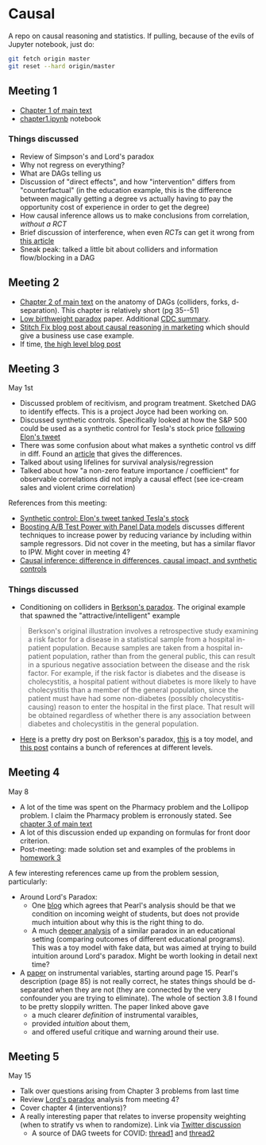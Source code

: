 # Causal

A repo on causal reasoning and statistics. If pulling, because of the evils of Jupyter notebook, just do:
```bash
git fetch origin master
git reset --hard origin/master
```


## Meeting 1

* [Chapter 1 of main text](http://bayes.cs.ucla.edu/PRIMER/primer-ch1.pdf)
* [chapter1.ipynb](simpson/chapter1.ipynb) notebook

### Things discussed

* Review of Simpson's and Lord's paradox
* Why not regress on everything?
* What are DAGs telling us
* Discussion of "direct effects", and how "intervention" differs from "counterfactual" (in the education example, this is the difference between magically getting a degree vs actually having to pay the opportunity cost of experience in order to get the degree)
* How causal inference allows us to make conclusions from correlation, _without a RCT_
* Brief discussion of interference, when even _RCTs_ can get it wrong from [this article](https://eng.lyft.com/experimentation-in-a-ridesharing-marketplace-b39db027a66e)
* Sneak peak: talked a little bit about colliders and information flow/blocking in a DAG

## Meeting 2

* [Chapter 2 of main text](http://bayes.cs.ucla.edu/PRIMER/primer-ch2.pdf) on the anatomy of DAGs (colliders, forks, d-separation). This chapter is relatively short (pg 35--51)
* [Low birthweight paradox](https://academic.oup.com/aje/article/164/11/1115/61454) paper. Additional [CDC summary](https://www.cdc.gov/mmwr/preview/mmwrhtml/00001782.htm).
* [Stitch Fix blog post about causal reasoning in marketing](https://multithreaded.stitchfix.com/blog/2019/12/19/good-marketing-decisions/) which should give a business use case example.
* If time, [the high level blog post](https://fabiandablander.com/r/Causal-Inference)

## Meeting 3
May 1st

* Discussed problem of recitivism, and program treatment. Sketched DAG to identify effects. This is a project Joyce had been working on.
* Discussed synthetic controls. Specifically looked at how the S&P 500 could be used as a synthetic control for Tesla's stock price [following Elon's tweet](https://www.alexpghayes.com/blog/elon-musk-send-tweet/)
* There was some confusion about what makes a synthetic control vs diff in diff. Found an [article](https://towardsdatascience.com/causal-inference-using-difference-in-differences-causal-impact-and-synthetic-control-f8639c408268) that gives the differences.
* Talked about using lifelines for survival analysis/regression
* Talked about how "a non-zero feature importance / coefficient" for observable correlations did not imply a causal effect (see ice-cream sales and violent crime correlation)


References from this meeting:
* [Synthetic control: Elon's tweet tanked Tesla's stock](https://www.alexpghayes.com/blog/elon-musk-send-tweet/)
* [Boosting A/B Test Power with Panel Data models](https://kyleco.github.io/experiment-panel-data/) discusses different techniques to increase power by reducing variance by including within sample regressors. Did not cover in the meeting, but has a similar flavor to IPW. Might cover in meeting 4?
* [Causal inference: difference in differences, causal impact, and synthetic controls](https://towardsdatascience.com/causal-inference-using-difference-in-differences-causal-impact-and-synthetic-control-f8639c408268)

### Things discussed
* Conditioning on colliders in [Berkson's paradox](https://en.wikipedia.org/wiki/Berkson%27s_paradox). The original example that spawned the "attractive/intelligent" example
>Berkson's original illustration involves a retrospective study examining a risk factor for a disease in a statistical sample from a hospital in-patient population. Because samples are taken from a hospital in-patient population, rather than from the general public, this can result in a spurious negative association between the disease and the risk factor. For example, if the risk factor is diabetes and the disease is cholecystitis, a hospital patient without diabetes is more likely to have cholecystitis than a member of the general population, since the patient must have had some non-diabetes (possibly cholecystitis-causing) reason to enter the hospital in the first place. That result will be obtained regardless of whether there is any association between diabetes and cholecystitis in the general population.

* [Here](https://cdn.journals.lww.com/epidem/Fulltext/2003/05000/Quantifying_Biases_in_Causal_Models__Classical.9.aspx) is a pretty dry post on Berkson's paradox, [this](https://academic.oup.com/ije/article/39/2/417/680407) is a toy model, and [this post](http://www.the100.ci/2017/03/14/that-one-weird-third-variable-problem-nobody-ever-mentions-conditioning-on-a-collider/) contains a bunch of references at different levels.

## Meeting 4

May 8

* A lot of the time was spent on the Pharmacy problem and the Lollipop problem. I claim the Pharmacy problem is erronously stated. See [chapter 3 of main text](http://bayes.cs.ucla.edu/PRIMER/primer-ch3.pdf)
* A lot of this discussion ended up expanding on formulas for front door criterion.
* Post-meeting: made solution set and examples of the problems in [homework 3](simpson/chapter_3_homework_problems.ipynb)

A few interesting references came up from the problem session, particularly:

* Around Lord's Paradox:
  * One [blog](https://m-clark.github.io/docs/lord/index.html) which agrees that Pearl's analysis should be that we condition on incoming weight of students, but does not provide much intuition about why this is the right thing to do.
  * A much [deeper analysis](http://www.ccsenet.org/journal/index.php/ijsp/article/view/75051) of a similar paradox in an educational setting (comparing outcomes of different educational programs). This was a toy model with fake data, but was aimed at trying to build intuition around Lord's paradox. Might be worth looking in detail next time?
* A [paper](https://www.stat.cmu.edu/~cshalizi/402/lectures/23-causal-estimation/lecture-23.pdf) on instrumental variables, starting around page 15. Pearl's description (page 85) is not really correct, he states things should be d-separated when they are not (they are connected by the very confounder you are trying to eliminate). The whole of section 3.8 I found to be pretty sloppily written. The paper linked above gave
  * a much clearer _definition_ of instrumental varaibles,
  * provided _intuition_ about them,
  * and offered useful critique and warning around their use.

## Meeting 5

May 15

* Talk over questions arising from Chapter 3 problems from last time
* Review [Lord's paradox](http://www.ccsenet.org/journal/index.php/ijsp/article/view/75051) analysis from meeting 4?
* Cover chapter 4 (interventions)?
* A really interesting paper that relates to inverse propensity weighting (when to stratify vs when to randomize). Link via [Twitter discussion](https://twitter.com/harshaw_tweets/status/1258088537225859074?s=19)
    * A source of DAG tweets for COVID: [thread1](https://twitter.com/EpiEllie/status/1258607363520675840) and [thread2](https://twitter.com/David_Simons_UK/status/1258543096461004801)